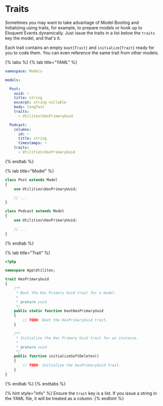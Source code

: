 # Traits

Sometimes you may want to take advantage of Model Booting and Initializing using traits, for example, to prepare models or hook up to Eloquent Events dynamically. Just issue the traits in a list below the `traits` key the model, and that's it.

Each trait contains an empty `boot{Trait}` and `initialize{Trait}` ready for you to code them. You can even reference the same trait from other models.

{% tabs %}
{% tab title="YAML" %}
```yaml
namespace: Models

models:

  Post:
    uuid: ~
    title: string
    excerpt: string nullable
    body: longText
    traits:
      - Utilites\HasPrimaryUuid

  Podcast:
    columns:
      id: ~
      title: string
      timestamps: ~
    traits:
      - Utilities\HasPrimaryUuid
```
{% endtab %}

{% tab title="Model" %}
```php
class Post extends Model
{
    use Utilities\HasPrimaryUuid;

    // ...
}

class Podcast extends Model
{
    use Utilities\HasPrimaryUuid;
 
    // ...
}
```
{% endtab %}

{% tab title="Trait" %}
```php
<?php

namespace App\Utilites;

trait HasPrimaryUuid
{
    /**
     * Boot the Has Primary Uuid trait for a model.
     *
     * @return void
     */
    public static function bootHasPrimaryUuid
    {
        // TODO: Boot the HasPrimaryUuid trait.
    }

    /**
     * Initialize the Has Primary Uuid trait for an instance.
     *
     * @return void
     */
    public function initializeSoftDeletes()
    {
        // TODO: Initialize the HasPrimaryUuid trait.
    }
}
```
{% endtab %}
{% endtabs %}

{% hint style="info" %}
Ensure the `trait` key is a list. If you issue a string in the YAML file, it will be treated as a column.
{% endhint %}

